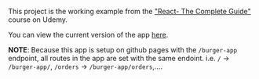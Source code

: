 This project is the working example from the ["React- The Complete Guide"](https://www.udemy.com/course/react-the-complete-guide-incl-redux/) course on Udemy. 

You can view the current version of the app [here](https://meutband.github.io/burger-app/).

**NOTE**: Because this app is setup on github pages with the `/burger-app` endpoint, all routes in the app are set with the same endoint. i.e. `/` -> `/burger-app/`, `/orders` -> `/burger-app/orders`,....